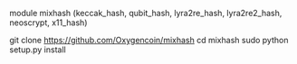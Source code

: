 module mixhash (keccak_hash, qubit_hash, lyra2re_hash, lyra2re2_hash, neoscrypt, x11_hash)

git clone https://github.com/Oxygencoin/mixhash
cd mixhash
sudo python setup.py install

